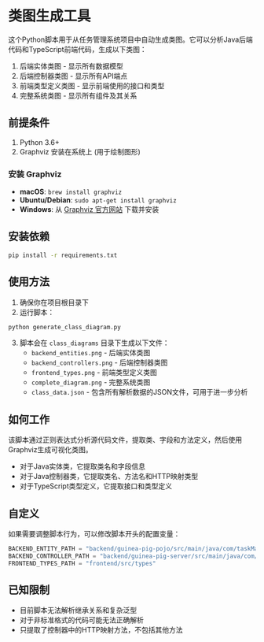 # 类图生成工具

这个Python脚本用于从任务管理系统项目中自动生成类图。它可以分析Java后端代码和TypeScript前端代码，生成以下类图：

1. 后端实体类图 - 显示所有数据模型
2. 后端控制器类图 - 显示所有API端点
3. 前端类型定义类图 - 显示前端使用的接口和类型
4. 完整系统类图 - 显示所有组件及其关系

## 前提条件

1. Python 3.6+
2. Graphviz 安装在系统上 (用于绘制图形)

### 安装 Graphviz

- **macOS**: `brew install graphviz`
- **Ubuntu/Debian**: `sudo apt-get install graphviz`
- **Windows**: 从 [Graphviz 官方网站](https://graphviz.org/download/) 下载并安装

## 安装依赖

```bash
pip install -r requirements.txt
```

## 使用方法

1. 确保你在项目根目录下
2. 运行脚本：

```bash
python generate_class_diagram.py
```

3. 脚本会在 `class_diagrams` 目录下生成以下文件：
   - `backend_entities.png` - 后端实体类图
   - `backend_controllers.png` - 后端控制器类图
   - `frontend_types.png` - 前端类型定义类图
   - `complete_diagram.png` - 完整系统类图
   - `class_data.json` - 包含所有解析数据的JSON文件，可用于进一步分析

## 如何工作

该脚本通过正则表达式分析源代码文件，提取类、字段和方法定义，然后使用Graphviz生成可视化类图。

- 对于Java实体类，它提取类名和字段信息
- 对于Java控制器类，它提取类名、方法名和HTTP映射类型
- 对于TypeScript类型定义，它提取接口和类型定义

## 自定义

如果需要调整脚本行为，可以修改脚本开头的配置变量：

```python
BACKEND_ENTITY_PATH = "backend/guinea-pig-pojo/src/main/java/com/taskManagement/entity"
BACKEND_CONTROLLER_PATH = "backend/guinea-pig-server/src/main/java/com/taskManagement/controller"
FRONTEND_TYPES_PATH = "frontend/src/types"
```

## 已知限制

- 目前脚本无法解析继承关系和复杂泛型
- 对于非标准格式的代码可能无法正确解析
- 只提取了控制器中的HTTP映射方法，不包括其他方法 